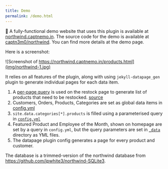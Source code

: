 ```yaml
---
title: Demo
permalink: /demo.html
---
```


🏁 A fully-functional demo website that uses this plugin is available at
[northwind.captnemo.in](https://northwind.captnemo.in). The source code for
the demo is available at [captn3m0/northwind](https://github.com/captn3m0/northwind).
You can find more details at the demo page.

Here is a screenshot:

![Screenshot of https://northwind.captnemo.in/products.html](img/northwind-1.jpg)

It relies on all features of the plugin, along with using `jekyll-datapage_gen`
plugin to generate individual pages for each data item.

1. A [per-page query](usage/#per-page-queries) is used on the restock page to generate list of
   products that need to be restocked. [source](https://github.com/captn3m0/northwind/blob/main/restock.md?plain=1)
2. Customers, Orders, Products, Categories are set as global data items
   in [config.yml](https://github.com/captn3m0/northwind/blob/main/_config.yml)
3. `site.data.categories[*].products` is filled using a parameterised query
   in [`config.yml`](https://github.com/captn3m0/northwind/blob/main/_config.yml#L47-L49)
4. Featured Product and Employee of the Month, shown on homepage are set by a query
   in `config.yml`, but the query parameters are set in [`_data`](https://github.com/captn3m0/northwind/tree/main/_data)
   directory as YML files.
5. The datapage plugin config generates a page for every product and customer.

The database is a trimmed-version of the northwind database from https://github.com/jpwhite3/northwind-SQLite3.
